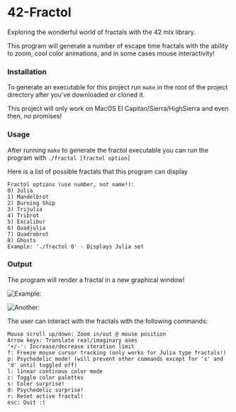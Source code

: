 # 42-Fractol
Exploring the wonderful world of fractals with the 42 mlx library.

This program will generate a number of escape time fractals with the ability to zoom, cool color animations, and in some cases mouse interactivity!

### Installation
To generate an executable for this project run `make` in the root of the project directory after you've downloaded or cloned it.

This project will only work on MacOS El Capitan/Sierra/HighSierra and even then, no promises! 

### Usage
After running `make` to generate the fractol executable you can run the program with `./fractol [fractol option]`

Here is a list of possible fractals that this program can display

```
Fractol options (use number, not name!):
0) Julia
1) Mandelbrot
2) Burning Ship
3) Trijulia
4) Tribrot
5) Excalibur
6) Quadjulia
7) Quadrobrot
8) Ghosts
Example: './fractol 0' - Displays Julia set
```
### Output
The program will render a fractal in a new graphical window!

![Example:](https://github.com/nmei-42/42-Fractol/blob/master/fractol_example_images/Excalibur.png)

![Another:](https://github.com/nmei-42/42-Fractol/blob/master/fractol_example_images/Quadrobrot.png)

The user can interact with the fractals with the following commands:

```
Mouse scroll up/down: Zoom in/out @ mouse position
Arrow keys: Translate real/imaginary axes
'+/-': Increase/decrease iteration limit
f: Freeze mouse cursor tracking (only works for Julia type fractals!)
p: Psychedelic mode! (will prevent other commands except for 's' and 'd' until toggled off)
l: linear continous color mode
c: Toggle color palettes
s: Color surprise!
d: Psychedelic surprise!
r: Reset active fractal!
esc: Quit :(
 ```
